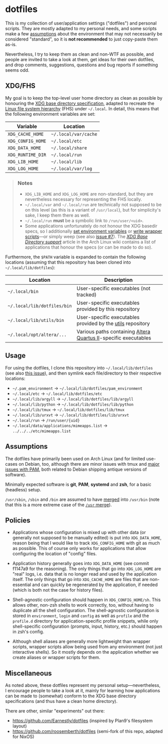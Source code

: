dotfiles
========

This is my collection of user/application settings ("dotfiles") and personal
scripts. They are mostly adapted to my personal needs, and some scripts make a
few [assumptions](#assumptions) about the environment that may not necessarily
be considered "standard", so it is **not recommended** to just copy-paste them
as-is.

Nevertheless, I try to keep them as clean and non-WTF as possible, and people
are invited to take a look at them, get ideas for their own dotfiles, and drop
comments, suggestions, questions and bug reports if something seems odd.


XDG/FHS
-------

My goal is to keep the top-level user home directory as clean as possible by
honouring the [XDG base directory specification][fdo:xdgspec], adapted to
recreate the [Linux file system hierarchy][man:hier] (FHS) under `~/.local`. In
detail, this means that the following environment variables are set:

| Variable          | Location             |
| ----------------- | -------------------- |
| `XDG_CACHE_HOME`  | `~/.local/var/cache` |
| `XDG_CONFIG_HOME` | `~/.local/etc`       |
| `XDG_DATA_HOME`   | `~/.local/share`     |
| `XDG_RUNTIME_DIR` | `~/.local/run`       |
| `XDG_LIB_HOME`    | `~/.local/lib`       |
| `XDG_LOG_HOME`    | `~/.local/var/log`   |

> ### Notes
> * `XDG_LIB_HOME` and `XDG_LOG_HOME` are non-standard, but they are
>   nevertheless necessary for representing the FHS locally.
> * `~/.local/var` and `~/.local/run` are technically not supposed to be on this
>   level (as this is a variant of `/usr/local`), but for simplicity's sake, I
>   keep them there as well.
> * `~/.local/run` **must** be a symbolic link to `/run/user/<uid>`.
> * Some applications unfortunately do not honour the XDG basedir specs, so I
>   additionally [set environment variables][file:pam_environment] or [write
>   wrapper scripts][dir:bin]&mdash;or simply weep (see also [issue
>   #7][issue:7]). The [*XDG Base Directory support*][aw:xdgsupport] article in
>   the Arch Linux wiki contains a list of applications that honour the specs
>   (or can be made to do so).

Furthermore, the `$PATH` variable is expanded to contain the following
locations (assuming that this repository has been cloned into
`~/.local/lib/dotfiles`):

| Location                    | Description |
| --------------------------- | --- |
| `~/.local/bin`              | User-specific executables (not tracked) |
| `~/.local/lib/dotfiles/bin` | User-specific executables provided by this repository |
| `~/.local/lib/utils/bin`    | User-specific executables provided by the [utils][gh:utils] repository |
| `~/.local/opt/altera/...`   | Various paths containing [Altera Quartus II][wp:quartus]-specific executables |


Usage
-----

For using the dotfiles, I clone this repository into `~/.local/lib/dotfiles`
(see also [this issue][issue:12]), and then symlink each file/directory to their
respective locations:

* `~/.pam_environment` → `~/.local/lib/dotfiles/pam_environment`
* `~/.local/etc` → `~/.local/lib/dotfiles/etc`
* `~/.local/lib/argyll` → `~/.local/lib/dotfiles/lib/argyll`
* `~/.local/lib/python` → `~/.local/lib/dotfiles/lib/python`
* `~/.local/lib/tmux` → `~/.local/lib/dotfiles/lib/tmux`
* `~/.local/lib/urxvt` → `~/.local/lib/dotfiles/lib/urxvt`
* `~/.local/run` → `/run/user/{uid}`
* `~/.local/data/applications/mimeapps.list` → `../../../etc/mimeapps.list`


Assumptions
-----------

The dotfiles have primarily been used on Arch Linux (and for limited use-cases
on Debian, too, although there are minor issues with tmux and [major issues with
PAM][issue:8], both related to Debian shipping antique versions of software).

Minimally expected software is **git**, **PAM**, **systemd** and **zsh**, for a
basic (headless) setup.

`/usr/sbin`, `/sbin` and `/bin` are assumed to have [merged][an:usrmerge] into
`/usr/bin` (note that this is a more extreme case of the [`/usr`
merge][fdo:usrmerge]).


Policies
--------

* Applications whose configuration is mixed up with other data (or generally not
  supposed to be manually edited) is put into `XDG_DATA_HOME`, reason being that
  I would like to track `XDG_CONFIG_HOME` with git as much as possible. This of
  course only works for applications that allow configuring the location of
  "config" files.

* Application history generally goes into `XDG_DATA_HOME` (see commit f1147a9
  for the reasoning). The only things that go into `XDG_LOG_HOME` are "real"
  logs, i.e. data that is no longer read and used by the application itself. The
  only things that go into `XDG_CACHE_HOME` are files that are non-essential and
  can quickly be regenerated by the application, if needed (which is both not
  the case for history files).

* Shell-agnostic configuration should happen in `XDG_CONFIG_HOME/sh`. This
  allows other, non-zsh shells to work correctly, too, without having to
  duplicate all the shell configuration. The shell-agnostic configuration is
  stored in `environment`, `login` and `config` as well as `profile` and the
  `profile.d` directory for application-specific profile snippets, while only
  shell-specific configuration (prompts, input, history, etc.) should happen in
  zsh's config.

* Although shell aliases are generally more lightweight than wrapper scripts,
  wrapper scripts allow being used from any environment (not just interactive
  shells). So it mostly depends on the application whether we create aliases or
  wrapper scripts for them.


Miscellaneous
-------------

As noted above, these dotfiles represent my personal setup&mdash;nevertheless, I
encourage people to take a look at it, mainly for learning how applications can
be made to (somewhat) conform to the XDG base directory specifications (and thus
have a clean home directory).

There are other, similar "experiments" out there:

* https://github.com/Earnestly/dotfiles (inspired by Plan9's filesystem layout)
* https://github.com/roosemberth/dotfiles (semi-fork of this repo, adapted for
  NixOS)


[an:usrmerge]: https://www.archlinux.org/news/binaries-move-to-usrbin-requiring-update-intervention/
[aw:pam]: https://wiki.archlinux.org/index.php/PAM
[aw:xdgsupport]: https://wiki.archlinux.org/index.php/XDG_Base_Directory_support
[dir:bin]: bin
[fdo:xdgspec]: https://specifications.freedesktop.org/basedir-spec/latest/index.html
[fdo:usrmerge]: https://www.freedesktop.org/wiki/Software/systemd/TheCaseForTheUsrMerge/
[file:pam_environment]: pam_environment
[file:pkgbuild]: archlinux/PKGBUILD
[gh:utils]: https://github.com/ayekat/utils
[issue:7]: https://github.com/ayekat/dotfiles/issues/7
[issue:8]: https://github.com/ayekat/dotfiles/issues/8
[issue:12]: https://github.com/ayekat/dotfiles/issues/12
[man:hier]: http://linux.die.net/man/7/hier
[wp:quartus]: https://en.wikipedia.org/wiki/Altera_Quartus
